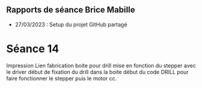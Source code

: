 ## Rapports de séance Brice Mabille

- 27/03/2023 : Setup du projet GitHub partagé

# Séance 14

Impression Lien
fabrication boite pour drill
mise en fonction du stepper avec le driver
début de fixation du drill dans la boite
début du code DRILL pour faire fonctionner le stepper puis le motor cc.
